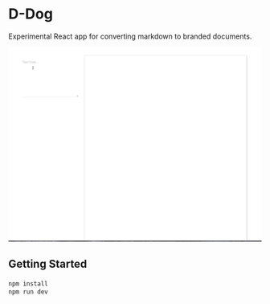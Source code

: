 # D-Dog
Experimental React app for converting markdown to branded documents.

![alt tag](sample.gif)

## Getting Started

    npm install
    npm run dev
